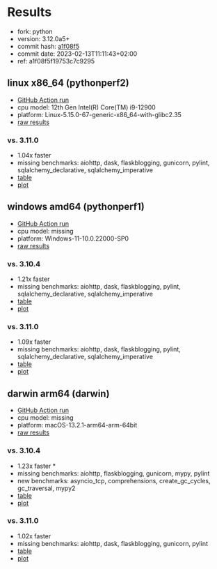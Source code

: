 # Results

- fork: python
- version: 3.12.0a5+
- commit hash: [a1f08f5](https://github.com/python/cpython/commit/a1f08f5)
- commit date: 2023-02-13T11:11:43+02:00
- ref: a1f08f5f19753c7c9295

## linux x86_64 (pythonperf2)

- [GitHub Action run](https://github.com/faster-cpython/benchmarking/actions/runs/4513538097)
- cpu model: 12th Gen Intel(R) Core(TM) i9-12900
- platform: Linux-5.15.0-67-generic-x86_64-with-glibc2.35
- [raw results](bm-20230213-pythonperf2-x86_64-python-a1f08f5f19753c7c9295-3.12.0a5%2B-a1f08f5.json)

### vs. 3.11.0

- 1.04x faster
- missing benchmarks: aiohttp, dask, flaskblogging, gunicorn, pylint, sqlalchemy_declarative, sqlalchemy_imperative
- [table](bm-20230213-pythonperf2-x86_64-python-a1f08f5f19753c7c9295-3.12.0a5%2B-a1f08f5-vs-3.11.0.md)
- [plot](bm-20230213-pythonperf2-x86_64-python-a1f08f5f19753c7c9295-3.12.0a5%2B-a1f08f5-vs-3.11.0.png)

## windows amd64 (pythonperf1)

- [GitHub Action run](https://github.com/faster-cpython/benchmarking/actions/runs/4610451007)
- cpu model: missing
- platform: Windows-11-10.0.22000-SP0
- [raw results](bm-20230213-pythonperf1-amd64-python-a1f08f5f19753c7c9295-3.12.0a5%2B-a1f08f5.json)

### vs. 3.10.4

- 1.21x faster
- missing benchmarks: aiohttp, dask, flaskblogging, pylint, sqlalchemy_declarative, sqlalchemy_imperative
- [table](bm-20230213-pythonperf1-amd64-python-a1f08f5f19753c7c9295-3.12.0a5%2B-a1f08f5-vs-3.10.4.md)
- [plot](bm-20230213-pythonperf1-amd64-python-a1f08f5f19753c7c9295-3.12.0a5%2B-a1f08f5-vs-3.10.4.png)

### vs. 3.11.0

- 1.09x faster
- missing benchmarks: aiohttp, dask, flaskblogging, pylint, sqlalchemy_declarative, sqlalchemy_imperative
- [table](bm-20230213-pythonperf1-amd64-python-a1f08f5f19753c7c9295-3.12.0a5%2B-a1f08f5-vs-3.11.0.md)
- [plot](bm-20230213-pythonperf1-amd64-python-a1f08f5f19753c7c9295-3.12.0a5%2B-a1f08f5-vs-3.11.0.png)

## darwin arm64 (darwin)

- [GitHub Action run](https://github.com/faster-cpython/benchmarking/actions/runs/4494505947)
- cpu model: missing
- platform: macOS-13.2.1-arm64-arm-64bit
- [raw results](bm-20230213-darwin-arm64-python-a1f08f5f19753c7c9295-3.12.0a5%2B-a1f08f5.json)

### vs. 3.10.4

- 1.23x faster \*
- missing benchmarks: aiohttp, flaskblogging, gunicorn, mypy, pylint
- new benchmarks: asyncio_tcp, comprehensions, create_gc_cycles, gc_traversal, mypy2
- [table](bm-20230213-darwin-arm64-python-a1f08f5f19753c7c9295-3.12.0a5%2B-a1f08f5-vs-3.10.4.md)
- [plot](bm-20230213-darwin-arm64-python-a1f08f5f19753c7c9295-3.12.0a5%2B-a1f08f5-vs-3.10.4.png)

### vs. 3.11.0

- 1.02x faster
- missing benchmarks: aiohttp, dask, flaskblogging, gunicorn, pylint
- [table](bm-20230213-darwin-arm64-python-a1f08f5f19753c7c9295-3.12.0a5%2B-a1f08f5-vs-3.11.0.md)
- [plot](bm-20230213-darwin-arm64-python-a1f08f5f19753c7c9295-3.12.0a5%2B-a1f08f5-vs-3.11.0.png)

